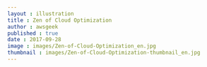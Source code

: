 ```yaml
---
layout : illustration
title : Zen of Cloud Optimization
author : awsgeek
published : true
date : 2017-09-28
image : images/Zen-of-Cloud-Optimization_en.jpg
thumbnail : images/Zen-of-Cloud-Optimization-thumbnail_en.jpg
---
```

